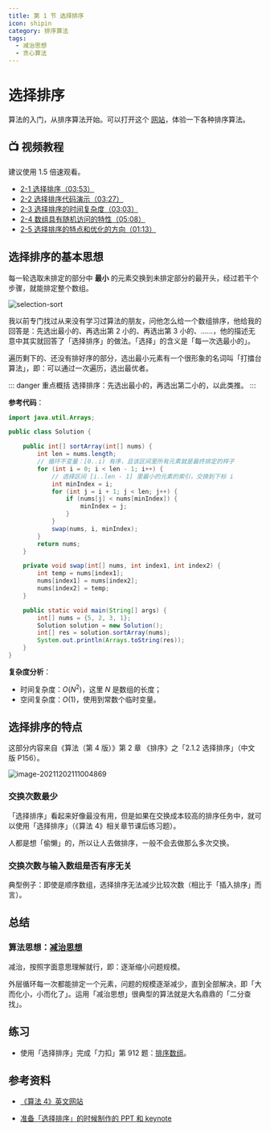 ```yaml
---
title: 第 1 节 选择排序
icon: shipin
category: 排序算法
tags:
  - 减治思想
  - 贪心算法
---
```


# 选择排序


算法的入门，从排序算法开始。可以打开这个 [网站](https://visualgo.net/zh/sorting)，体验一下各种排序算法。

## :tv: **视频教程**

建议使用 1.5 倍速观看。

+ [2-1 选择排序（03:53）](https://www.bilibili.com/video/BV1y44y1q7MJ?p=1)
+ [2-2 选择排序代码演示（03:27）](https://www.bilibili.com/video/BV1y44y1q7MJ?p=2)
+ [2-3 选择排序的时间复杂度（03:03）](https://www.bilibili.com/video/BV1y44y1q7MJ?p=3)
+ [2-4 数组具有随机访问的特性（05:08）](https://www.bilibili.com/video/BV1y44y1q7MJ?p=4)
+ [2-5 选择排序的特点和优化的方向（01:13）](https://www.bilibili.com/video/BV1y44y1q7MJ?p=5)

## 选择排序的基本思想

每一轮选取未排定的部分中 **最小** 的元素交换到未排定部分的最开头，经过若干个步骤，就能排定整个数组。

![selection-sort](https://tva1.sinaimg.cn/large/008i3skNgy1gwza3v3tr7g30u00gwk98.gif)

我以前专门找过从来没有学习过算法的朋友，问他怎么给一个数组排序，他给我的回答是：先选出最小的、再选出第 2 小的、再选出第 3 小的、……，他的描述无意中其实就回答了「选择排序」的做法。「选择」的含义是「每一次选最小的」。

遍历剩下的、还没有排好序的部分，选出最小元素有一个很形象的名词叫「打擂台算法」，即：可以通过一次遍历，选出最优者。

::: danger 重点概括
选择排序：先选出最小的，再选出第二小的，以此类推。
:::

**参考代码**：

```java
import java.util.Arrays;

public class Solution {

    public int[] sortArray(int[] nums) {
        int len = nums.length;
        // 循环不变量：[0..i) 有序，且该区间里所有元素就是最终排定的样子
        for (int i = 0; i < len - 1; i++) {
            // 选择区间 [i..len - 1] 里最小的元素的索引，交换到下标 i
            int minIndex = i;
            for (int j = i + 1; j < len; j++) {
                if (nums[j] < nums[minIndex]) {
                    minIndex = j;
                }
            }
            swap(nums, i, minIndex);
        }
        return nums;
    }

    private void swap(int[] nums, int index1, int index2) {
        int temp = nums[index1];
        nums[index1] = nums[index2];
        nums[index2] = temp;
    }

    public static void main(String[] args) {
        int[] nums = {5, 2, 3, 1};
        Solution solution = new Solution();
        int[] res = solution.sortArray(nums);
        System.out.println(Arrays.toString(res));
    }
}
```
**复杂度分析**：

- 时间复杂度：$O(N^2)$，这里 $N$ 是数组的长度；
- 空间复杂度：$O(1)$，使用到常数个临时变量。

## 选择排序的特点

这部分内容来自《算法（第 4 版）》第 2 章 《排序》之「2.1.2 选择排序」（中文版 P156）。

![image-20211202111004869](https://tva1.sinaimg.cn/large/008i3skNgy1gwzbbwqpuwj317m09kq5y.jpg)

### 交换次数最少

「选择排序」看起来好像最没有用，但是如果在交换成本较高的排序任务中，就可以使用「选择排序」（《算法 4》相关章节课后练习题）。


人都是想「偷懒」的，所以让人去做排序，一般不会去做那么多次交换。

### 交换次数与输入数组是否有序无关

典型例子：即使是顺序数组，选择排序无法减少比较次数（相比于「插入排序」而言）。

## 总结

### 算法思想：[减治思想](https://www.geeksforgeeks.org/decrease-and-conquer/)

减治，按照字面意思理解就行，即：逐渐缩小问题规模。

外层循环每一次都能排定一个元素，问题的规模逐渐减少，直到全部解决，即「大而化小，小而化了」。运用「减治思想」很典型的算法就是大名鼎鼎的「二分查找」。


## 练习

+ 使用「选择排序」完成「力扣」第 912 题：[排序数组](https://leetcode-cn.com/problems/sort-an-array/)。

## 参考资料

+ [《算法 4》英文网站](https://algs4.cs.princeton.edu/21elementary/)

+ [准备「选择排序」的时候制作的 PPT 和 keynote](https://www.yuque.com/liweiwei1419/algo/sfqelg) 

<Utterances />